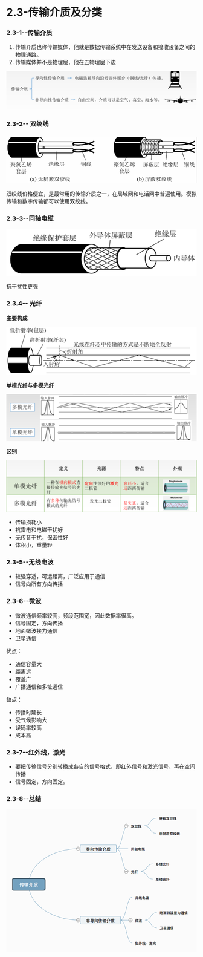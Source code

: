 # 2.3-传输介质及分类

### 2.3-1--传输介质

1. 传输介质也称传输媒体，他就是数据传输系统中在发送设备和接收设备之间的物理通路。
2. 传输媒体并不是物理层，他在五物理层下边

![](../../.gitbook/assets/image%20%2880%29.png)

### 2.3-2-- 双绞线

###  

![](../../.gitbook/assets/image%20%28108%29.png)

双绞线价格便宜，是最常用的传输介质之一，在局域网和电话网中普遍使用。模拟传输和数字传输都可以使用双绞线。

### 2.3-3--同轴电缆

![](../../.gitbook/assets/image%20%2893%29.png)

抗干扰性更强

### 2.3.4-- 光纤

 **主要构成**

![](../../.gitbook/assets/image%20%2860%29.png)

**单模光纤与多模光纤**

![](../../.gitbook/assets/image%20%28131%29.png)

**区别**

![](../../.gitbook/assets/image%20%2869%29.png)

* 传输损耗小
* 抗雷电和电磁干扰好
* 无传音干扰，保密性好
* 体积小，重量轻

### 2.3-5--无线电波

* 较强穿透，可远距离，广泛应用于通信
* 信号向所有方向传播

### 2.3-6--微波

* 微波通信频率较高，频段范围宽，因此数据率很高。
* 信号固定，方向传播
* 地面微波接力通信
* 卫星通信

优点：

* 通信容量大
* 距离远
* 覆盖广
* 广播通信和多址通信

缺点：

* 传播时延长
* 受气候影响大
* 误码率较高
* 成本高

### 2.3-7--红外线，激光

* 要把传输信号分别转换成各自的信号格式，即红外信号和激光信号，再在空间传播
* 信号固定，方向固定。

### 2.3-8--总结

![](../../.gitbook/assets/image%20%2851%29.png)

